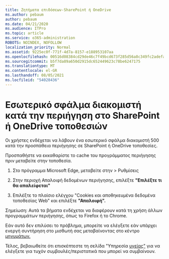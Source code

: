 ```yaml
---
title: Ζητήματα επιδόσεων-SharePoint ή OneDrive
ms.author: pebaum
author: pebaum
ms.date: 04/21/2020
ms.audience: ITPro
ms.topic: article
ms.service: o365-administration
ROBOTS: NOINDEX, NOFOLLOW
localization_priority: Normal
ms.assetid: 9225ec0f-771f-4d7a-8157-e188953107aa
ms.openlocfilehash: 00516d08384cd29de46c7f49bcd673f285d56a8c349fc2adefa5ea2173abd7b6
ms.sourcegitcommit: b5f7da89a650d2915dc652449623c78be6247175
ms.translationtype: MT
ms.contentlocale: el-GR
ms.lasthandoff: 08/05/2021
ms.locfileid: "54028436"
---
```

# <a name="internal-server-error-when-navigating-to-sharepoint-or-onedrive-sites"></a>Εσωτερικό σφάλμα διακομιστή κατά την περιήγηση στο SharePoint ή OneDrive τοποθεσιών

Οι χρήστες ενδέχεται να λάβουν ένα εσωτερικό σφάλμα διακομιστή 500 κατά την προσπάθεια περιήγησης σε SharePoint ή OneDrive τοποθεσίες. 

Προσπαθήστε να εκκαθαρίστε το cache του προγράμματος περιήγησης πριν μεταβείτε στην τοποθεσία.


1. Στο πρόγραμμα Microsoft Edge, μεταβείτε στην > Ρυθμίσεις

2. Στην περιοχή Απαλοιφή δεδομένων περιήγησης, επιλέξτε **"Επιλέξτε τι θα απαλείφεται"**

3. Επιλέξτε το πλαίσιο ελέγχου "Cookies και αποθηκευμένα δεδομένα τοποθεσίας Web" και επιλέξτε **"Απαλοιφή".**

Σημείωση: Αυτά τα βήματα ενδέχεται να διαφέρουν κατά τη χρήση άλλων προγραμμάτων περιήγησης, όπως το Firefox ή το Chrome.

Εάν αυτό δεν επιλύσει το πρόβλημα, μπορείτε να ελέγξετε εάν υπάρχει ενεργή συντήρηση στο μισθωτή σας μεταβαίνοντας στο κέντρο [μηνυμάτων.](https://portal.office.com/adminportal/home#/MessageCenter)

Τέλος, βεβαιωθείτε ότι επισκέπτεστε τη σελίδα "Υπηρεσία [υγείας"](https://portal.office.com/adminportal/home#/servicehealth) για να ελέγξετε για τυχόν συμβουλές/περιστατικά που μπορεί να συμβαίνουν.

